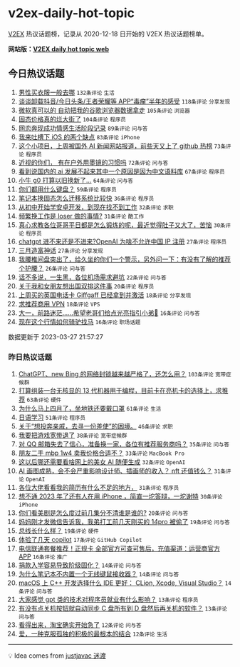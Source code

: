 # v2ex-daily-hot-topic

[V2EX](https://www.v2ex.com/) 热议话题榜，记录从 2020-12-18 日开始的 V2EX 热议话题榜单。

**网站版：[V2EX daily hot topic web](https://boojack.github.io/v2ex-daily-hot-topic-web/)**

## 今日热议话题

<!-- TODAY BEGIN -->

1. [男性买衣服一般去哪](https://www.v2ex.com/t/927439) `132条评论` `生活`
1. [谈谈卸载抖音/今日头条/王者荣耀等 APP“毒瘤”半年的感受](https://www.v2ex.com/t/927404) `118条评论` `分享发现`
1. [微软真可以的 自动把我的谷歌浏览器数据拿走](https://www.v2ex.com/t/927414) `105条评论` `浏览器`
1. [固态价格真的烂大街了](https://www.v2ex.com/t/927492) `104条评论` `程序员`
1. [网恋奔现成功情感生活阶段记录](https://www.v2ex.com/t/927424) `89条评论` `问与答`
1. [我来吐槽下 iOS 的两个缺点](https://www.v2ex.com/t/927522) `83条评论` `iPhone`
1. [这个小项目，上周被国外 AI 新闻网站报道，前些天又上了 github 热榜](https://www.v2ex.com/t/927433) `73条评论` `程序员`
1. [近视的你们， 有在户外用墨镜的习惯吗](https://www.v2ex.com/t/927385) `72条评论` `问与答`
1. [看到说国内的 ai 发展不起来其中一个原因是因为中文语料库](https://www.v2ex.com/t/927530) `67条评论` `程序员`
1. [小牛 g0 打算以旧换新了...](https://www.v2ex.com/t/927408) `64条评论` `问与答`
1. [你们都用什么键盘？](https://www.v2ex.com/t/927640) `59条评论` `程序员`
1. [笔记本换固态怎么迁移系统比较快](https://www.v2ex.com/t/927546) `36条评论` `程序员`
1. [从初中开始学安卓开发，到现在找不到工作](https://www.v2ex.com/t/927608) `32条评论` `求职`
1. [频繁换工作是 loser 做的事情?](https://www.v2ex.com/t/927646) `31条评论` `酷工作`
1. [真心求教各位哥哥平日都是怎么锻炼的呢，最近觉得肚子又大了，苦恼](https://www.v2ex.com/t/927575) `30条评论` `程序员`
1. [chatgpt 进不来还是不进来?OpenAI 为啥不允许中国 IP 注册](https://www.v2ex.com/t/927619) `27条评论` `程序员`
1. [三月造富神话](https://www.v2ex.com/t/927588) `27条评论` `分享发现`
1. [我腰椎间盘突出了，给久坐的你们一个警示，另外问一下：有没有了解的推荐个护腰？](https://www.v2ex.com/t/927622) `26条评论` `问与答`
1. [话不多说，一生黑，各位机场需求避坑](https://www.v2ex.com/t/927618) `22条评论` `问与答`
1. [关于我和女朋友想出国双排这件事](https://www.v2ex.com/t/927494) `20条评论` `程序员`
1. [上周买的英国电话卡 Giffgaff 已经拿到并激活](https://www.v2ex.com/t/927459) `18条评论` `分享发现`
1. [求推荐商用 VPN](https://www.v2ex.com/t/927437) `18条评论` `VPS`
1. [大一，前路迷茫......希望老哥们给点光亮指引小弟🫡](https://www.v2ex.com/t/927661) `16条评论` `问与答`
1. [现在这个行情如何骑驴找马](https://www.v2ex.com/t/927421) `16条评论` `职场话题`

数据更新于 2023-03-27 21:57:27

<!-- TODAY END -->

### 昨日热议话题

<!-- YESTERDAY BEGIN -->

1. [ChatGPT、new Bing 的网络封锁越来越严格了，还怎么用？](https://www.v2ex.com/t/927207) `103条评论` `宽带症候群`
1. [打算组装一台无核显的 13 代机器用于编程，目前卡在亮机卡的选择上，求推荐](https://www.v2ex.com/t/927251) `63条评论` `硬件`
1. [为什么马上四月了，坐地铁还要戴口罩](https://www.v2ex.com/t/927226) `61条评论` `生活`
1. [日语学习](https://www.v2ex.com/t/927221) `51条评论` `程序员`
1. [关于“想投奔亲戚，去寻一份差使”的困境。](https://www.v2ex.com/t/927252) `46条评论` `求职`
1. [我要把游戏宽带退了](https://www.v2ex.com/t/927210) `38条评论` `宽带症候群`
1. [对 QQ 邮箱失去了信心，准备换一家，各位有推荐服务商吗？](https://www.v2ex.com/t/927213) `35条评论` `问与答`
1. [朋友二手 mbp 1w4 卖我价格合适不？](https://www.v2ex.com/t/927233) `33条评论` `MacBook Pro`
1. [这以后哪还需要看啥网上的美女 AI 随便生成](https://www.v2ex.com/t/927232) `32条评论` `OpenAI`
1. [AI 画图成熟，会不会严重影响设计师、插画师的收入？ nft 还值钱么？](https://www.v2ex.com/t/927269) `31条评论` `OpenAI`
1. [各位大佬看看我的简历有什么不足的地方，](https://www.v2ex.com/t/927280) `31条评论` `程序员`
1. [想不通 2023 年了还有人在用 iPhone ，简直一坨答辩，一坨谢特](https://www.v2ex.com/t/927240) `30条评论` `iPhone`
1. [你们看美剧是怎么度过前几集分不清谁是谁的?](https://www.v2ex.com/t/927321) `20条评论` `问与答`
1. [妈妈刚才发微信告诉我，我弟打工前几天刚买的 14pro 被偷了](https://www.v2ex.com/t/927372) `19条评论` `问与答`
1. [总线长什么样？](https://www.v2ex.com/t/927253) `19条评论` `硬件`
1. [体验了几天 copilot](https://www.v2ex.com/t/927313) `17条评论` `GitHub Copilot`
1. [电信联通套餐推荐！正规卡 全部官方可查可售后，充值渠道：运营商官方 APP](https://www.v2ex.com/t/927290) `16条评论` `推广`
1. [捐款入学容易导致阶级固化？](https://www.v2ex.com/t/927367) `14条评论` `问与答`
1. [为什么笔记本不内置一个无线键鼠接收器？](https://www.v2ex.com/t/927262) `14条评论` `问与答`
1. [macOS 上 C++ 开发选择什么 IDE 更好： CLion, Xcode, Visual Studio？](https://www.v2ex.com/t/927241) `14条评论` `问与答`
1. [大家感觉 gpt 类的技术对程序员就业有什么影响？](https://www.v2ex.com/t/927350) `13条评论` `程序员`
1. [有没有点关机按钮就自动同步 C 盘所有到 D 盘然后再关机的软件？](https://www.v2ex.com/t/927212) `13条评论` `问与答`
1. [看得出来，淘宝确实开始急了](https://www.v2ex.com/t/927365) `12条评论` `问与答`
1. [爱，一种克服孤独的积极的最根本的结合](https://www.v2ex.com/t/927357) `12条评论` `生活`

<!-- YESTERDAY END -->

---

💡 Idea comes from [justjavac 迷渡](https://github.com/justjavac/)
